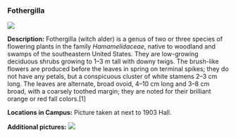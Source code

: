 ###  Fothergilla
![](http://www.astro.princeton.edu/~ruixu/fig/Fothergilla.jpg)

**Description:** Fothergilla (witch alder) is a genus of two or three species of flowering plants in the family *Hamamelidaceae*, native to woodland and swamps of the southeastern United States. They are low-growing deciduous shrubs growing to 1–3 m tall with downy twigs. The brush-like flowers are produced before the leaves in spring on terminal spikes; they do not have any petals, but a conspicuous cluster of white stamens 2–3 cm long. The leaves are alternate, broad ovoid, 4–10 cm long and 3–8 cm broad, with a coarsely toothed margin; they are noted for their brilliant orange or red fall colors.[1]


**Locations in Campus:** Picture taken at next to 1903 Hall.

**Additional pictures:**
![](http://www.astro.princeton.edu/~ruixu/fig/Fothergilla1.jpg)
